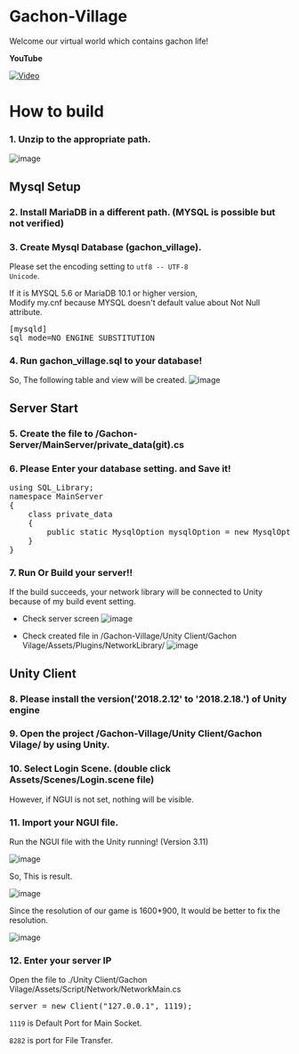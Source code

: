# Gachon-Village
Welcome our virtual world which contains gachon life!


**YouTube**

[![Video](http://img.youtube.com/vi/WUVoYc3FhDw/0.jpg)](https://www.youtube.com/watch?v=WUVoYc3FhDw)

# How to build

### 1. Unzip to the appropriate path.

![image](https://user-images.githubusercontent.com/17453822/49692248-6e115d80-fb99-11e8-8d25-3f1c666e939f.png)

## Mysql Setup

### 2. Install MariaDB in a different path. (MYSQL is possible but not verified)

### 3. Create Mysql Database (gachon_village).
Please set the encoding setting to <code>utf8 -- UTF-8 Unicode</code>.

If it is MYSQL 5.6 or MariaDB 10.1 or higher version, <br>
Modify my.cnf because MYSQL doesn't default value about Not Null attribute.
<pre>
[mysqld] 
sql_mode=NO_ENGINE_SUBSTITUTION
</pre>

### 4. Run gachon_village.sql to your database!
So, The following table and view will be created.
![image](https://user-images.githubusercontent.com/17453822/49692299-61d9d000-fb9a-11e8-8f0f-648de9bed255.png)

## Server Start

### 5. Create the file to /Gachon-Server/MainServer/private_data(git).cs

### 6. Please Enter your database setting. and Save it!
<pre>
using SQL_Library;
namespace MainServer
{
    class private_data
    {
        public static MysqlOption mysqlOption = new MysqlOption("mysql_host", "mysql_database", "id", "password");
    }
}
</pre>

### 7. Run Or Build your server!!

If the build succeeds, your network library will be connected to Unity because of my build event setting.

- Check server screen
![image](https://user-images.githubusercontent.com/17453822/49692346-c3e70500-fb9b-11e8-94ea-00492c7c608e.png)

- Check created file in /Gachon-Village/Unity Client/Gachon Vilage/Assets/Plugins/NetworkLibrary/
![image](https://user-images.githubusercontent.com/17453822/49692349-d2cdb780-fb9b-11e8-9052-8b0dfd817cda.png)

## Unity Client

###  8. Please install the version('2018.2.12' to '2018.2.18.') of Unity engine

### 9. Open the project /Gachon-Village/Unity Client/Gachon Vilage/ by using Unity.

### 10. Select Login Scene. (double click Assets/Scenes/Login.scene file)
However, if NGUI is not set, nothing will be visible.

### 11. Import your NGUI file.

Run the NGUI file with the Unity running! (Version 3.11)

![image](https://user-images.githubusercontent.com/17453822/49692397-81bec300-fb9d-11e8-9525-ac8a55133bf3.png)

So, This is result.

![image](https://user-images.githubusercontent.com/17453822/49692413-c9454f00-fb9d-11e8-854e-1ed2968fcc3c.png)

Since the resolution of our game is 1600*900, It would be better to fix the resolution.

![image](https://user-images.githubusercontent.com/17453822/49692417-d8c49800-fb9d-11e8-8639-a3214124f9aa.png)


### 12. Enter your server IP
Open the file to ./Unity Client/Gachon Vilage/Assets/Script/Network/NetworkMain.cs
<pre>
server = new Client("127.0.0.1", 1119);
</pre>
<code>1119</code> is Default Port for Main Socket.

<code>8282</code> is port for File Transfer.

